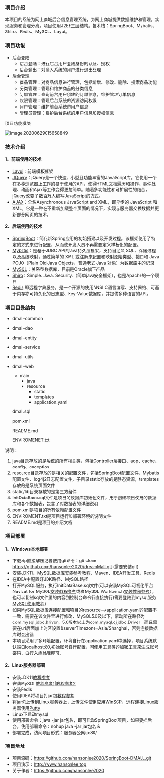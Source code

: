 ### 项目介绍

本项目的系统为网上商城后台信息管理系统，为网上商城提供数据维护和管理，实现服务和管理分离。项目使用J2EE三层结构。技术栈：SpringBoot、Mybatis、Shiro、Redis、MySQL、Layui。

### 项目功能

- 后台登陆
  - 后台登陆：进行后台用户登陆身份的认证、授权
  - 后台登出：对登入系统的用户进行退出处理
- 后台管理
  - 商品管理：对商品信息进行管理，包括新增、修改、删除、搜索商品功能
  - 分类管理：管理和维护商品的分类信息
  - 订单管理：查询前台用户创建的订单信息，维护管理订单信息
  - 权限管理：管理后台系统的资源访问权限
  - 用户管理：维护前台系统的用户信息
  - 管理员管理：维护后台系统的用户信息和授权信息

项目功能模块


<img src="https://s1.ax1x.com/2020/06/29/NWCjTH.png" alt="image 20200629015658849" border="0">

### 技术介绍

#### 1、前端使用的技术

- [Layui](https://www.layui.com/)：前端模板框架
- [JQuery](https://jquery.com/)：jQuery是一个快速、小型且功能丰富的JavaScript库。它使用一个在多种浏览器上工作的易于使用的API，使得HTML文档遍历和操作、事件处理、动画和Ajax等工作变得更加简单。随着多功能性和可扩展性的结合，jQuery改变了数百万人编写JavaScript的方式。
- [AJAX](https://www.w3school.com.cn/ajax/index.asp)：全名Asynchronous JavaScript and XML，即异步的 JavaScript 和 XML，它是一种在不重新加载整个页面的情况下，实现与服务器交换数据并更新部分网页的技术。

#### 2、后端使用的技术

- [SpringBoot](https://spring.io/projects/spring-boot)：简化新Spring应用的初始搭建以及开发过程。该框架使用了特定的方式来进行配置，从而使开发人员不再需要定义样板化的配置。
- [Mybatis](https://mybatis.org/mybatis-3/)：是基于JDBC API的java持久层框架，支持自定义 SQL、存储过程以及高级映射，通过简单的 XML 或注解来配置和映射原始类型、接口和 Java POJO（Plain Old Java Objects，普通老式 Java 对象）为数据库中的记录
- [MySQL](https://www.mysql.com/)：关系型数据库，目前是Oracle旗下产品
- [Shiro](http://shiro.apache.org/)：Simple. Java. Security.（简单java安全框架），也是Apache的一个项目
- [Redis](https://redis.io/):即远程字典服务，是一个开源的使用ANSI C语言编写、支持网络、可基于内存亦可持久化的日志型、Key-Value数据库，并提供多种语言的API。

### 项目目录结构

- dmall-common

- dmall-dao

- dmall-entity

- dmall-service

- dmall-utils

- dmall-web

  - main
    - java
    - resource
      - static
      - templates
      - application.yaml

  dmall.sql

  pom.xml

  README.md

  ENVIROMENET.txt

说明：

1. java目录存放的是系统的所有相关类，包括Controller层接口、aop、cache、config、exception
2. resource目录存放的是相关的配置文件，包括SpringBoot配置文件、Mybatis配置文件、log4j2日志配置文件，子目录static存放的是静态资源，templates存放的是系统页面文件
7. static/lib目录存放的是第三方组件
10. InitDataBase.sql文件是项目的数据库初始化文件，用于创建项目使用的数据库和各个数据表，包含了对数据表的详细说明
11. pom.xml是项目的所有依赖配置文件
12. ENVIROMENT.txt是项目运行和部署环境的说明文件
13. README.md是项目的介绍文档

### 项目部署

#### 1、Windows本地部署

- 下载zip直接解压或者使用git命令：git clone https://github.com/hansonlee2020/dreamMall.git (需要安装git)
- 安装JDK11、MySQL数据库[安装参考教程](https://www.cnblogs.com/BoKeYuan259/p/10966137.html)、Maven、IDEA开发工具、Redis
- 在IDEA中配置好JDK路径、MySQL路径
- 打开MySQL服务，执行InitDataBase.sql文件(可以安装MySQL可视化平台Navicat for MySQL[安装教程参考](https://www.cnblogs.com/runw/p/12255962.html)或者MySQL Workbench[安装教程参考](https://dev.mysql.com/downloads/workbench/)），也可以复制sql文件里的内容到控制台命令行直接执行(需要登陆到mysql服务[MySQL使用教程](https://www.cnblogs.com/shierlou-123/p/11207508.html))
- 如果MySQL数据库连接配置和项目的resource-->application.yaml的配置不一致，需要在该文件里进行修改，MySQL5.0及以下，驱动所在路径为com.mysql.jdbc.Driver，5.0版本以上为com.mysql.cj.jdbc.Driver，而且需要在url后面加上时区设置&serverTimezone=Asia/Shanghai，否则连接数据库时会出错
- 本项目采用了多环境配置，环境自行在application.yaml中选择，项目系统默认端口localhost:80,初始账号自行配置，可使用工具类的加密工具来生成账号密码，自行入库处理即可。

#### 2、Linux服务器部署

- 安装JDK11[教程参考](https://www.cnblogs.com/xiaoyiStudent/p/12250305.html)
- 安装MySQL[教程参考1](https://blog.csdn.net/qq_39170130/article/details/87938755)|[教程参考2](https://blog.csdn.net/weixin_39082031/article/details/105783765)
- 安装Redis
- 使用IDEA将项目打jar包[教程参考](https://www.bilibili.com/video/BV1ra4y1i7wi)
- 将jar包上传到Linux服务器上，上传文件使用应用[WinSCP](https://winscp.net/eng/docs/lang:chs)，远程连接Linux服务器使用[Putty](https://www.chiark.greenend.org.uk/~sgtatham/putty/)
- Linux下启动mysql
- 使用部署命令：java -jar jar包名，即可启动SpringBoot项目，如果要挂后台，使用部署命令：nohup java -jar jar包名 &
- 部署完成，访问项目形式：服务器公网ip:80/

### 项目地址

- 项目源码：https://github.com/hansonlee2020/SpringBoot-DMALL.git
- 项目演示：http://www.hansonlee.top
- 关于作者：https://github.com/hansonlee2020
